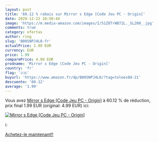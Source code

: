 ```yaml
---
layout: post
title: '60.12 % rabais sur Mirror s Edge [Code Jeu PC - Origin]'
date: 2020-12-22 10:50:44
image: 'https://m.media-amazon.com/images/I/51Z8TrWB72L._SL200_.jpg'
comments: true
category: ofertas
author: ring
slug: 'B00SNPJ4L0-fr'
actualPrice: 1.99 EUR
currency: EUR
price: 1.99
comparePrice: 4.99 EUR
prodname: 'Mirror s Edge [Code Jeu PC - Origin]'
country: 'fr'
flag: '🇫🇷'
buyurl: 'https://www.amazon.fr/dp/B00SNPJ4L0/?tag=tolees0d-21'
descuento: '60.12'
average: '1.99'
---
```


Vous avez [Mirror s Edge [Code Jeu PC - Origin]](https://www.amazon.fr/dp/B00SNPJ4L0/?tag=tolees0d-21)  à  60.12 % de réduction, prix final  1.99 EUR (original: 4.99 EUR) ici:

[![Mirror s Edge [Code Jeu PC - Origin]](https://m.media-amazon.com/images/I/51Z8TrWB72L._SL200_.jpg)](https://www.amazon.fr/dp/B00SNPJ4L0/?tag=tolees0d-21)

ℹ️:


[Achetez-le maintenant!!](https://www.amazon.fr/dp/B00SNPJ4L0/?tag=tolees0d-21)
